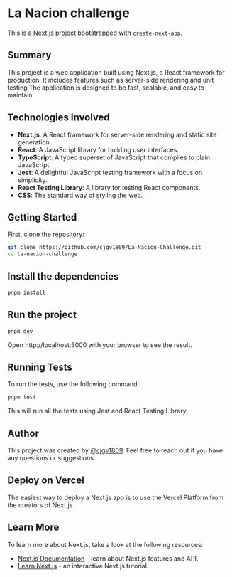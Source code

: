 # La Nacion challenge

This is a [Next.js](https://nextjs.org) project bootstrapped with [`create-next-app`](https://nextjs.org/docs/app/api-reference/cli/create-next-app).

## Summary

This project is a web application built using Next.js, a React framework for production. It includes features such as server-side rendering and unit testing.The application is designed to be fast, scalable, and easy to maintain.

## Technologies Involved

- **Next.js**: A React framework for server-side rendering and static site generation.
- **React**: A JavaScript library for building user interfaces.
- **TypeScript**: A typed superset of JavaScript that compiles to plain JavaScript.
- **Jest**: A delightful JavaScript testing framework with a focus on simplicity.
- **React Testing Library**: A library for testing React components.
- **CSS**: The standard way of styling the web.

## Getting Started

First, clone the repository:

```bash
git clone https://github.com/cjgv1809/La-Nacion-Challenge.git
cd la-nacion-challenge
```

## Install the dependencies
```bash
pnpm install
```

## Run the project
```bash
pnpm dev
```

Open http://localhost:3000 with your browser to see the result.

## Running Tests
To run the tests, use the following command:

```bash
pnpm test
```

This will run all the tests using Jest and React Testing Library.

## Author
This project was created by [@cjgv1809](https://www.github.com/cjgv1809). Feel free to reach out if you have any questions or suggestions.

## Deploy on Vercel
The easiest way to deploy a Next.js app is to use the Vercel Platform from the creators of Next.js.

## Learn More
To learn more about Next.js, take a look at the following resources:

- [Next.js Documentation](https://nextjs.org/docs) - learn about Next.js features and API.
- [Learn Next.js](https://nextjs.org/learn) - an interactive Next.js tutorial.